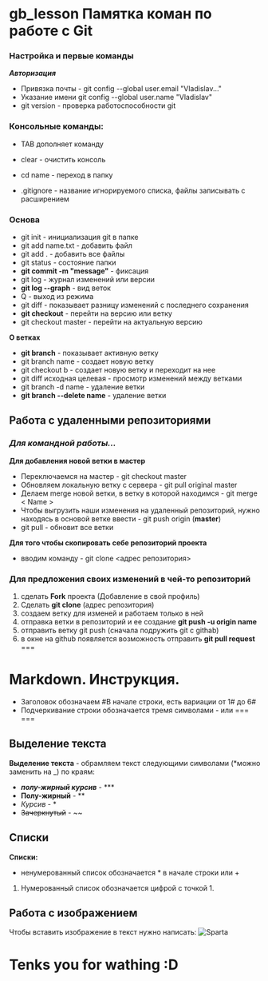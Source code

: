 # gb_lesson **Памятка коман по работе с Git**
### Настройка и первые команды

___Авторизация___

* Привязка почты - git config --global user.email "Vladislav..."
* Указание имени git config --global user.name "Vladislav"
* git version - проверка работоспособности git

### **Консольные команды:**
* TAB дополняет команду
* clear - очистить консоль
* cd name - переход в папку

* .gitignore - название игнорируемого списка, файлы записывать с расширением

### **Основа**
* git init - инициализация git в папке
* git add name.txt - добавить файл
* git add . - добавить все файлы
* git status - состояние папки
* **git commit -m "message"** - фиксация
* git log - журнал изменений или версии
* **git log --graph** - вид веток
* Q - выход из режима
* git diff - показывает разницу изменений с последнего сохранения
* **git checkout** - перейти на версию или ветку
* git checkout master - перейти на актуальную версию

**О ветках**
* **git branch** - показывает активную ветку
* git branch name - создает новую ветку
* git checkout b - создает новую ветку и переходит на нее
* git diff исходная целевая - просмотр изменений между ветками
* git branch -d name - удаление ветки
* **git branch --delete name** - удаление ветки

## Работа с удаленными репозиториями
### ***Для командной работы...***
**Для добавления новой ветки в мастер**
* Переключаемся на мастер - git checkout master
* Обновляем локальную ветку с сервера - git pull original master
* Делаем merge новой ветки, в ветку в которой находимся - git merge < Name > 
* Чтобы выгрузить наши изменения на удаленный репозиторий, нужно находясь в основой ветке ввести - git push origin (**master**)
* git pull - обновит все ветки

**Для того чтобы скопировать себе репозиторий проекта**
* вводим команду - git clone <адрес репозитория>

### Для предложения своих изменений в чей-то репозиторий
1. сделать **Fork** проекта (Добавление в свой профиль)
2. Сделать **git clone** (адрес репозитория)
3. создаем ветку для изменей и работаем только в ней
4. отправка ветки в репозиторий и ее создание **git push -u origin name**
5. отправить ветку git  push (сначала подружить git c githab)
6. в окне на github появляется возможность отправить **git pull request**
===

# Markdown. Инструкция.
* Заголовок обозначаем #В начале строки, есть вариации от 1# до 6#
* Подчеркивание строки обозначается тремя символами - или ===
===
## Выделение текста
**Выделение текста** - обрамляем текст следующими символами (*можно заменить на _) по краям:
* ***полу-жирный курсив*** - ***
* **Полу-жирный** - **
* *Курсив* - *
* ~~Зачеркнутый~~ - ~~
## Списки
**Списки:**
* ненумерованный список обозначается * в начале строки или +
1. Нумерованный список обозначается цифрой с точкой 1.
## Работа с изображением
Чтобы вставить изображение в текст нужно написать:
![Sparta](MCheefHalo.jpg)

# Tenks you for wathing :D
